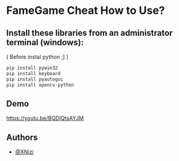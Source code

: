 
# FameGame Cheat How to Use?




## Install these libraries from an administrator terminal (windows):

 ( Before instal python ;] )
```bash
pip install pywin32
pip install keyboard
pip install pyautogui
pip install opencv-python
```
    
## Demo

https://youtu.be/BQDlQtsAYJM


## Authors

- [@XNizi](https://www.github.com/xnizi)

